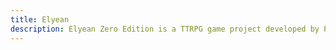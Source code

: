 ```yaml
---
title: Elyean
description: Elyean Zero Edition is a TTRPG game project developed by Project Elyean.
---
```


